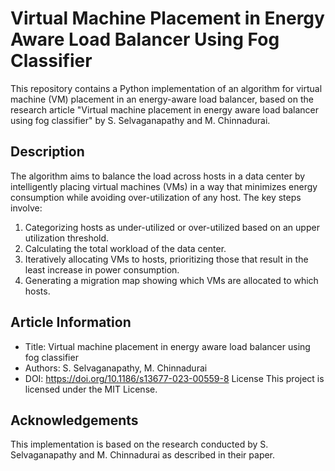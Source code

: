 # Virtual Machine Placement in Energy Aware Load Balancer Using Fog Classifier

This repository contains a Python implementation of an algorithm for virtual machine (VM) placement in an energy-aware load balancer, based on the research article "Virtual machine placement in energy aware load balancer using fog classifier" by S. Selvaganapathy and M. Chinnadurai.

## Description

The algorithm aims to balance the load across hosts in a data center by intelligently placing virtual machines (VMs) in a way that minimizes energy consumption while avoiding over-utilization of any host. The key steps involve:

1. Categorizing hosts as under-utilized or over-utilized based on an upper utilization threshold.
2. Calculating the total workload of the data center.
3. Iteratively allocating VMs to hosts, prioritizing those that result in the least increase in power consumption.
4. Generating a migration map showing which VMs are allocated to which hosts.


## Article Information
- Title: Virtual machine placement in energy aware load balancer using fog classifier
- Authors: S. Selvaganapathy, M. Chinnadurai
- DOI: https://doi.org/10.1186/s13677-023-00559-8
License
This project is licensed under the MIT License.

## Acknowledgements
This implementation is based on the research conducted by S. Selvaganapathy and M. Chinnadurai as described in their paper.
